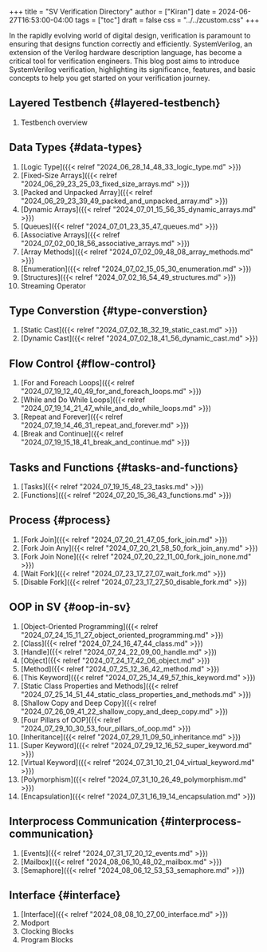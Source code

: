 +++
title = "SV Verification Directory"
author = ["Kiran"]
date = 2024-06-27T16:53:00-04:00
tags = ["toc"]
draft = false
css = "../../zcustom.css"
+++

In the rapidly evolving world of digital design, verification is paramount to ensuring that designs function correctly and efficiently. SystemVerilog, an extension of the Verilog hardware description language, has become a critical tool for verification engineers. This blog post aims to introduce SystemVerilog verification, highlighting its significance, features, and basic concepts to help you get started on your verification journey.


## Layered Testbench {#layered-testbench}

1.  Testbench overview


## Data Types {#data-types}

1.  [Logic Type]({{< relref "2024_06_28_14_48_33_logic_type.md" >}})
2.  [Fixed-Size Arrays]({{< relref "2024_06_29_23_25_03_fixed_size_arrays.md" >}})
3.  [Packed and Unpacked Array]({{< relref "2024_06_29_23_39_49_packed_and_unpacked_array.md" >}})
4.  [Dynamic Arrays]({{< relref "2024_07_01_15_56_35_dynamic_arrays.md" >}})
5.  [Queues]({{< relref "2024_07_01_23_35_47_queues.md" >}})
6.  [Associative Arrays]({{< relref "2024_07_02_00_18_56_associative_arrays.md" >}})
7.  [Array Methods]({{< relref "2024_07_02_09_48_08_array_methods.md" >}})
8.  [Enumeration]({{< relref "2024_07_02_15_05_30_enumeration.md" >}})
9.  [Structures]({{< relref "2024_07_02_16_54_49_structures.md" >}})
10. Streaming Operator


## Type Converstion {#type-converstion}

1.  [Static Cast]({{< relref "2024_07_02_18_32_19_static_cast.md" >}})
2.  [Dynamic Cast]({{< relref "2024_07_02_18_41_56_dynamic_cast.md" >}})


## Flow Control {#flow-control}

1.  [For and Foreach Loops]({{< relref "2024_07_19_12_40_49_for_and_foreach_loops.md" >}})
2.  [While and Do While Loops]({{< relref "2024_07_19_14_21_47_while_and_do_while_loops.md" >}})
3.  [Repeat and Forever]({{< relref "2024_07_19_14_46_31_repeat_and_forever.md" >}})
4.  [Break and Continue]({{< relref "2024_07_19_15_18_41_break_and_continue.md" >}})


## Tasks and Functions {#tasks-and-functions}

1.  [Tasks]({{< relref "2024_07_19_15_48_23_tasks.md" >}})
2.  [Functions]({{< relref "2024_07_20_15_36_43_functions.md" >}})


## Process {#process}

1.  [Fork Join]({{< relref "2024_07_20_21_47_05_fork_join.md" >}})
2.  [Fork Join Any]({{< relref "2024_07_20_21_58_50_fork_join_any.md" >}})
3.  [Fork Join None]({{< relref "2024_07_20_22_11_00_fork_join_none.md" >}})
4.  [Wait Fork]({{< relref "2024_07_23_17_27_07_wait_fork.md" >}})
5.  [Disable Fork]({{< relref "2024_07_23_17_27_50_disable_fork.md" >}})


## OOP in SV {#oop-in-sv}

1.  [Object-Oriented Programming]({{< relref "2024_07_24_15_11_27_object_oriented_programming.md" >}})
2.  [Class]({{< relref "2024_07_24_16_47_44_class.md" >}})
3.  [Handle]({{< relref "2024_07_24_22_09_00_handle.md" >}})
4.  [Object]({{< relref "2024_07_24_17_42_06_object.md" >}})
5.  [Method]({{< relref "2024_07_25_12_36_42_method.md" >}})
6.  [This Keyword]({{< relref "2024_07_25_14_49_57_this_keyword.md" >}})
7.  [Static Class Properties and Methods]({{< relref "2024_07_25_14_51_44_static_class_properties_and_methods.md" >}})
8.  [Shallow Copy and Deep Copy]({{< relref "2024_07_26_09_41_22_shallow_copy_and_deep_copy.md" >}})
9.  [Four Pillars of OOP]({{< relref "2024_07_29_10_30_53_four_pillars_of_oop.md" >}})
10. [Inheritance]({{< relref "2024_07_29_11_09_50_inheritance.md" >}})
11. [Super Keyword]({{< relref "2024_07_29_12_16_52_super_keyword.md" >}})
12. [Virtual Keyword]({{< relref "2024_07_31_10_21_04_virtual_keyword.md" >}})
13. [Polymorphism]({{< relref "2024_07_31_10_26_49_polymorphism.md" >}})
14. [Encapsulation]({{< relref "2024_07_31_16_19_14_encapsulation.md" >}})


## Interprocess Communication {#interprocess-communication}

1.  [Events]({{< relref "2024_07_31_17_20_12_events.md" >}})
2.  [Mailbox]({{< relref "2024_08_06_10_48_02_mailbox.md" >}})
3.  [Semaphore]({{< relref "2024_08_06_12_53_53_semaphore.md" >}})


## Interface {#interface}

1.  [Interface]({{< relref "2024_08_08_10_27_00_interface.md" >}})
2.  Modport
3.  Clocking Blocks
4.  Program Blocks

